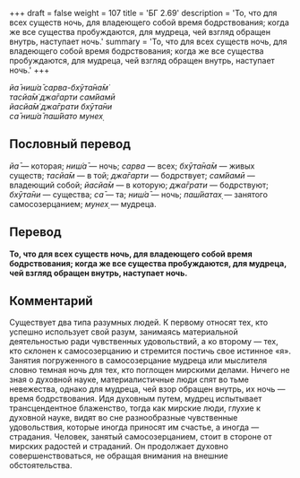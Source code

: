 +++
draft = false
weight = 107
title = 'БГ 2.69'
description = 'То, что для всех существ ночь, для владеющего собой время бодрствования; когда же все существа пробуждаются, для мудреца, чей взгляд обращен внутрь, наступает ночь.'
summary = 'То, что для всех существ ночь, для владеющего собой время бодрствования; когда же все существа пробуждаются, для мудреца, чей взгляд обращен внутрь, наступает ночь.'
+++

_йа̄ ниш́а̄ сарва-бхӯта̄на̄м̇  
тасйа̄м̇ джа̄гарти сам̇йамӣ  
йасйа̄м̇ джа̄грати бхӯта̄ни  
са̄ ниш́а̄ паш́йато мунех̣_

## Пословный перевод

_йа̄_ — которая; _ниш́а̄_ — ночь; _сарва_ — всех; _бхӯта̄на̄м_ — живых существ; _тасйа̄м_ — в той; _джа̄гарти_ — бодрствует; _сам̇йамӣ_ — владеющий собой; _йасйа̄м_ — в которую; _джа̄грати_ — бодрствуют; _бхӯта̄ни_ — существа; _са̄_ — та; _ниш́а̄_ — ночь; _паш́йатах̣_ — занятого самосозерцанием; _мунех̣_ — мудреца.

## Перевод

**То, что для всех существ ночь, для владеющего собой время бодрствования; когда же все существа пробуждаются, для мудреца, чей взгляд обращен внутрь, наступает ночь.**

## Комментарий

Существует два типа разумных людей. К первому относят тех, кто успешно использует свой разум, занимаясь материальной деятельностью ради чувственных удовольствий, а ко второму — тех, кто склонен к самосозерцанию и стремится постичь свое истинное «я». Занятия погруженного в самосозерцание мудреца или мыслителя словно темная ночь для тех, кто поглощен мирскими делами. Ничего не зная о духовной науке, материалистичные люди спят во тьме невежества, однако для мудреца, чей взор обращен внутрь, их ночь — время бодрствования. Идя духовным путем, мудрец испытывает трансцендентное блаженство, тогда как мирские люди, глухие к духовной науке, видят во сне разнообразные чувственные удовольствия, которые иногда приносят им счастье, а иногда — страдания. Человек, занятый самосозерцанием, стоит в стороне от мирских радостей и страданий. Он продолжает духовно совершенствоваться, не обращая внимания на внешние обстоятельства.
